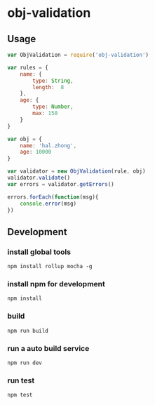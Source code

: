 # obj-validation

## Usage
```javascript
var ObjValidation = require('obj-validation')

var rules = {
    name: {
        type: String,
        length:  8
    },
    age: {
        type: Number,
        max: 150
    }
}

var obj = {
    name: 'hal.zhong',
    age: 10000
}

var validator = new ObjValidation(rule, obj)
validator.validate()
var errors = validator.getErrors()

errors.forEach(function(msg){
    console.error(msg)
})
```


## Development
### install global tools
`npm install rollup mocha -g`

### install npm for development
`npm install`

### build
`npm run build`

### run a auto build service
`npm run dev`

### run test
`npm test`
